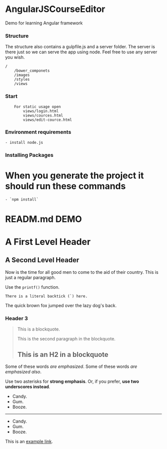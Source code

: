 # AngularJSCourseEditor
Demo for learning Angular framework

### Structure
 The structure also contains a gulpfile.js and a server folder. The server is there just so we can serve the app using node. Feel free to use any server you wish.
 
 	/
 		/bower_componets
 	    /images
 		/styles
 		/views
 		
### Start
  		For static usage open 
  		    views/login.html
  		    views/cources.html
  		    views/edit-cource.html
  		    
### Environment requirements 
    - install node.js
  
### Installing Packages
 When you generate the project it should run these commands
====================
    - `npm install`

# READM.md DEMO
A First Level Header
====================

A Second Level Header
---------------------

Now is the time for all good men to come to
the aid of their country. This is just a
regular paragraph.

Use the `printf()` function.

``There is a literal backtick (`) here.``

The quick brown fox jumped over the lazy
dog's back.

### Header 3

> This is a blockquote.
> 
> This is the second paragraph in the blockquote.
>
> ## This is an H2 in a blockquote

Some of these words *are emphasized*.
Some of these words _are emphasized also_.

Use two asterisks for **strong emphasis**.
Or, if you prefer, __use two underscores instead__.

*   Candy.
*   Gum.
*   Booze.

---------------------

+   Candy.
+   Gum.
+   Booze.

This is an [example link](http://example.com/).

[1]: http://google.com/        "Google"
[2]: http://search.yahoo.com/  "Yahoo Search"
[3]: http://search.msn.com/    "MSN Search"
 